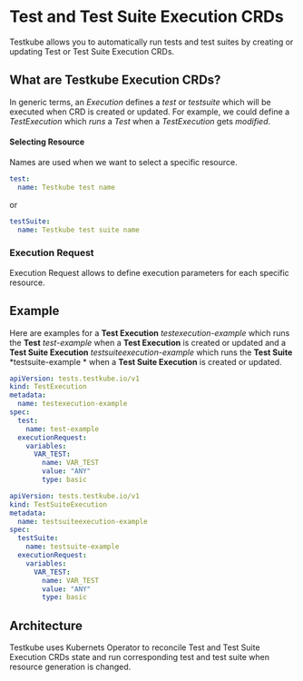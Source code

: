 # Test and Test Suite Execution CRDs

Testkube allows you to automatically run tests and test suites by creating or updating Test or Test Suite Execution CRDs.

## What are Testkube Execution CRDs?

In generic terms, an _Execution_ defines a _test_ or _testsuite_ which will be executed when CRD is created or updated. For example, we could define a _TestExecution_ which _runs_ a _Test_ when a _TestExecution_ gets _modified_.

#### Selecting Resource

Names are used when we want to select a specific resource. 

```yaml
test:
  name: Testkube test name
```

or 

```yaml
testSuite:
  name: Testkube test suite name
```

### Execution Request

Execution Request allows to define execution parameters for each specific resource.

## Example

Here are examples for a **Test Execution** *testexecution-example* which runs the **Test** *test-example*
when a **Test Execution** is created or updated and a **Test Suite Execution** *testsuiteexecution-example* 
which runs the **Test Suite** *testsuite-example * when a **Test Suite Execution** is created or updated.

```yaml
apiVersion: tests.testkube.io/v1
kind: TestExecution
metadata:
  name: testexecution-example
spec:
  test:
    name: test-example
  executionRequest:
    variables:
      VAR_TEST:
        name: VAR_TEST
        value: "ANY"
        type: basic
```

```yaml
apiVersion: tests.testkube.io/v1
kind: TestSuiteExecution
metadata:
  name: testsuiteexecution-example
spec:
  testSuite:
    name: testsuite-example
  executionRequest:
    variables:
      VAR_TEST:
        name: VAR_TEST
        value: "ANY"
        type: basic
```

## Architecture

Testkube uses Kubernets Operator to reconcile Test and Test Suite Execution CRDs state and run corresponding test and test suite when resource generation is changed.